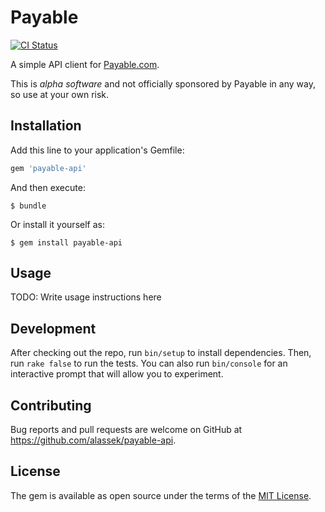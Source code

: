 # Payable
[![CI Status](https://travis-ci.org/alassek/payable-api.svg?branch=master)](https://travis-ci.org/alassek/payable-api)

A simple API client for [Payable.com](https://payable.com).

This is *alpha software* and not officially sponsored by Payable in any way, so
use at your own risk.

## Installation

Add this line to your application's Gemfile:

```ruby
gem 'payable-api'
```

And then execute:

    $ bundle

Or install it yourself as:

    $ gem install payable-api

## Usage

TODO: Write usage instructions here

## Development

After checking out the repo, run `bin/setup` to install dependencies. Then, run `rake false` to run the tests. You can also run `bin/console` for an interactive prompt that will allow you to experiment.

## Contributing

Bug reports and pull requests are welcome on GitHub at https://github.com/alassek/payable-api.

## License

The gem is available as open source under the terms of the [MIT License](http://opensource.org/licenses/MIT).
